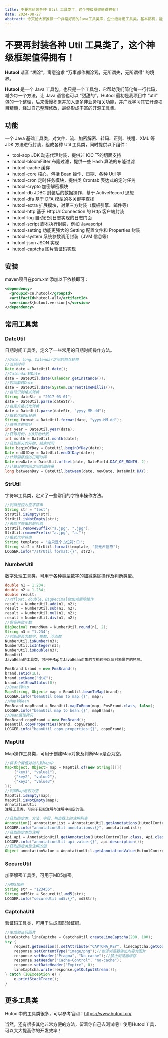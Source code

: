 ```yaml
---
title: 不要再封装各种 Util 工具类了，这个神级框架值得拥有！
date: 2024-08-27
abstract: 今天给大家推荐一个非常好用的Java工具类库，企业级常用工具类，基本都有，能避免重复造轮子及节省大量的开发时间，非常不错，值得大家去了解使用。
---
```


# 不要再封装各种 Util 工具类了，这个神级框架值得拥有！

**Hutool** 谐音 “糊涂”，寓意追求 “万事都作糊涂观，无所谓失，无所谓得” 的境界。

**Hutool** 是一个 Java 工具包，也只是一个工具包，它帮助我们简化每一行代码，减少每一个方法，让 Java 语言也可以 “甜甜的”。Hutool 最初是我项目中 “util” 包的一个整理，后来慢慢积累并加入更多非业务相关功能，并广泛学习其它开源项目精髓，经过自己整理修改，最终形成丰富的开源工具集。

## 功能

一个 Java 基础工具类，对文件、流、加密解密、转码、正则、线程、XML 等 JDK 方法进行封装，组成各种 Util 工具类，同时提供以下组件：

- tool-aop JDK 动态代理封装，提供非 IOC 下的切面支持 
- hutool-bloomFilter 布隆过滤，提供一些 Hash 算法的布隆过滤
- hutool-cache 缓存
- hutool-core 核心，包括 Bean 操作、日期、各种 Util 等
- hutool-cron 定时任务模块，提供类 Crontab 表达式的定时任务
- hutool-crypto 加密解密模块
- hutool-db JDBC 封装后的数据操作，基于 ActiveRecord 思想
- hutool-dfa 基于 DFA 模型的多关键字查找
- hutool-extra 扩展模块，对第三方封装（模板引擎、邮件等）
- hutool-http 基于 HttpUrlConnection 的 Http 客户端封装
- hutool-log 自动识别日志实现的日志门面
- hutool-script 脚本执行封装，例如 Javascript
- hutool-setting 功能更强大的 Setting 配置文件和 Properties 封装
- hutool-system 系统参数调用封装（JVM 信息等）
- hutool-json JSON 实现
- hutool-captcha 图片验证码实现

## 安装

maven项目在pom.xml添加以下依赖即可：

```xml
<dependency>
  <groupId>cn.hutool</groupId>
  <artifactId>hutool-all</artifactId>
  <version>${hutool.version}</version>
</dependency>
```

## 常用工具类

### DateUtil

日期时间工具类，定义了一些常用的日期时间操作方法。

```java
//Date、long、Calendar之间的相互转换
//当前时间
Date date = DateUtil.date();
//Calendar转Date
date = DateUtil.date(Calendar.getInstance());
//时间戳转Date
date = DateUtil.date(System.currentTimeMillis());
//自动识别格式转换
String dateStr = "2017-03-01";
date = DateUtil.parse(dateStr);
//自定义格式化转换
date = DateUtil.parse(dateStr, "yyyy-MM-dd");
//格式化输出日期
String format = DateUtil.format(date, "yyyy-MM-dd");
//获得年的部分
int year = DateUtil.year(date);
//获得月份，从0开始计数
int month = DateUtil.month(date);
//获取某天的开始、结束时间
Date beginOfDay = DateUtil.beginOfDay(date);
Date endOfDay = DateUtil.endOfDay(date);
//计算偏移后的日期时间
Date newDate = DateUtil.offset(date, DateField.DAY_OF_MONTH, 2);
//计算日期时间之间的偏移量
long betweenDay = DateUtil.between(date, newDate, DateUnit.DAY);
```

### StrUtil

字符串工具类，定义了一些常用的字符串操作方法。

```java
//判断是否为空字符串
String str = "test";
StrUtil.isEmpty(str);
StrUtil.isNotEmpty(str);
//去除字符串的前后缀
StrUtil.removeSuffix("a.jpg", ".jpg");
StrUtil.removePrefix("a.jpg", "a.");
//格式化字符串
String template = "这只是个占位符:{}";
String str2 = StrUtil.format(template, "我是占位符");
LOGGER.info("/strUtil format:{}", str2);
```

### NumberUtil

数字处理工具类，可用于各种类型数字的加减乘除操作及判断类型。

```java
double n1 = 1.234;
double n2 = 1.234;
double result;
//对float、double、BigDecimal做加减乘除操作
result = NumberUtil.add(n1, n2);
result = NumberUtil.sub(n1, n2);
result = NumberUtil.mul(n1, n2);
result = NumberUtil.div(n1, n2);
//保留两位小数
BigDecimal roundNum = NumberUtil.round(n1, 2);
String n3 = "1.234";
//判断是否为数字、整数、浮点数
NumberUtil.isNumber(n3);
NumberUtil.isInteger(n3);
NumberUtil.isDouble(n3);
BeanUtil
JavaBean的工具类，可用于Map与JavaBean对象的互相转换以及对象属性的拷贝。

PmsBrand brand = new PmsBrand();
brand.setId(1L);
brand.setName("小米");
brand.setShowStatus(0);
//Bean转Map
Map<String, Object> map = BeanUtil.beanToMap(brand);
LOGGER.info("beanUtil bean to map:{}", map);
//Map转Bean
PmsBrand mapBrand = BeanUtil.mapToBean(map, PmsBrand.class, false);
LOGGER.info("beanUtil map to bean:{}", mapBrand);
//Bean属性拷贝
PmsBrand copyBrand = new PmsBrand();
BeanUtil.copyProperties(brand, copyBrand);
LOGGER.info("beanUtil copy properties:{}", copyBrand);
```

### MapUtil

Map操作工具类，可用于创建Map对象及判断Map是否为空。

```java
//将多个键值对加入到Map中
Map<Object, Object> map = MapUtil.of(new String[][]{
    {"key1", "value1"},
    {"key2", "value2"},
    {"key3", "value3"}
});
//判断Map是否为空
MapUtil.isEmpty(map);
MapUtil.isNotEmpty(map);
AnnotationUtil
注解工具类，可用于获取注解与注解中指定的值。

//获取指定类、方法、字段、构造器上的注解列表
Annotation[] annotationList = AnnotationUtil.getAnnotations(HutoolController.class, false);
LOGGER.info("annotationUtil annotations:{}", annotationList);
//获取指定类型注解
Api api = AnnotationUtil.getAnnotation(HutoolController.class, Api.class);
LOGGER.info("annotationUtil api value:{}", api.description());
//获取指定类型注解的值
Object annotationValue = AnnotationUtil.getAnnotationValue(HutoolController.class, RequestMapping.class);
```

### SecureUtil

加密解密工具类，可用于MD5加密。

```java
//MD5加密
String str = "123456";
String md5Str = SecureUtil.md5(str);
LOGGER.info("secureUtil md5:{}", md5Str);
```

### CaptchaUtil

验证码工具类，可用于生成图形验证码。

```java
//生成验证码图片
LineCaptcha lineCaptcha = CaptchaUtil.createLineCaptcha(200, 100);
try {
    request.getSession().setAttribute("CAPTCHA_KEY", lineCaptcha.getCode());
    response.setContentType("image/png");//告诉浏览器输出内容为图片
    response.setHeader("Pragma", "No-cache");//禁止浏览器缓存
    response.setHeader("Cache-Control", "no-cache");
    response.setDateHeader("Expire", 0);
    lineCaptcha.write(response.getOutputStream());
} catch (IOException e) {
    e.printStackTrace();
}
```

## 更多工具类

Hutool中的工具类很多，可以参考官网：https://www.hutool.cn/

当然，还有很多其他非常方便的方法，留着你自己去测试吧！使用Hutool工具，可以大大提高你的开发效率！